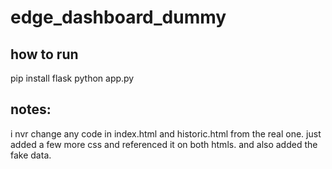 # edge_dashboard_dummy

## how to run
pip install flask
python app.py

## notes:
i nvr change any code in index.html and historic.html from the real one.
just added a few more css and referenced it on both htmls.
and also added the fake data.
